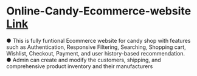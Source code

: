 # Online-Candy-Ecommerce-website [Link](https://www.youtube.com/watch?v=cqYER6l-knQ&t)
● This is fully funtional Ecommerce website for candy shop with features such as Authentication, Responsive Filtering, Searching, Shopping cart, Wishlist, Checkout, Payment, and user history-based recommendation. </br>
● Admin can create and modify the customers, shipping, and comprehensive product inventory and their manufacturers

